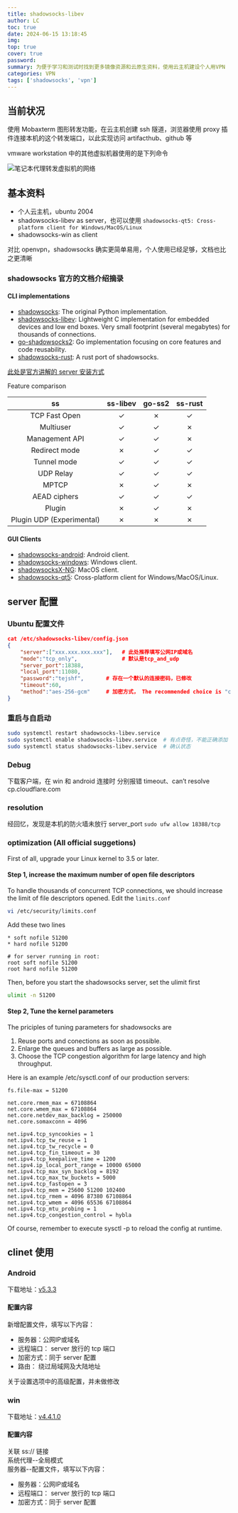 ```yaml
---
title: shadowsocks-libev
author: LC
toc: true
date: 2024-06-15 13:18:45
img:
top: true
cover: true
password:
summary: 为便于学习和测试时找到更多镜像资源和云原生资料，使用云主机建设个人用VPN
categories: VPN
tags: ['shadowsocks', 'vpn']
---
```


## 当前状况

使用 Mobaxterm 图形转发功能，在云主机创建 ssh 隧道，浏览器使用 proxy 插件连接本机的这个转发端口，以此实现访问 artifacthub、github 等

vmware workstation 中的其他虚拟机器使用的是下列命令

![笔记本代理转发虚拟机的网络](https://i3.mjj.rip/2024/06/15/a7a72b5d58cb6f24c77db493e4dc59ae.jpeg)


## 基本资料

- 个人云主机，ubuntu 2004
- shadowsocks-libev as server，也可以使用 `shadowsocks-qt5: Cross-platform client for Windows/MacOS/Linux`
- shadowsocks-win  as client

对比 openvpn，shadowsocks 确实更简单易用，个人使用已经足够，文档也比之更清晰

### shadowsocks 官方的文档介绍摘录

#### CLI implementations
- [shadowsocks](https://github.com/shadowsocks/shadowsocks): The original Python implementation.
- [shadowsocks-libev](https://github.com/shadowsocks/shadowsocks-libev): Lightweight C implementation for embedded devices and low end boxes. Very small footprint (several megabytes) for thousands of connections.
- [go-shadowsocks2](https://github.com/shadowsocks/go-shadowsocks2): Go implementation focusing on core features and code reusability.
- [shadowsocks-rust](https://github.com/shadowsocks/shadowsocks-rust): A rust port of shadowsocks.

[此处是官方讲解的 server 安装方式](https://shadowsocks.org/doc/deploying.html)

Feature comparison

|ss|ss-libev|go-ss2|ss-rust|
|:--:|:--:|:--:|:--:|
|TCP Fast Open|✓|✗|✓|
|Multiuser|✓|✓|✗|✓|
|Management API|✓|✓|✗|✓|
|Redirect mode|✗|✓|✓|✓|
|Tunnel mode|✓|✓|✓|✓|
|UDP Relay|✓|✓|✓|✓|
|MPTCP|✗|✓|✗|✓|
|AEAD ciphers|✓|✓|✓|✓|
|Plugin|✗|✓|✗|✓|
|Plugin UDP (Experimental)|✗|✗|✗|✓|

#### GUI Clients
- [shadowsocks-android](https://github.com/shadowsocks/shadowsocks-android): Android client.
- [shadowsocks-windows](https://github.com/shadowsocks/shadowsocks-csharp): Windows client.
- [shadowsocksX-NG](https://github.com/shadowsocks/ShadowsocksX-NG): MacOS client.
- [shadowsocks-qt5](https://github.com/shadowsocks/shadowsocks-android): Cross-platform client for Windows/MacOS/Linux.

## server 配置

### Ubuntu 配置文件

```json
cat /etc/shadowsocks-libev/config.json
{
    "server":["xxx.xxx.xxx.xxx"],   # 此处推荐填写公网IP或域名
    "mode":"tcp_only",              # 默认是tcp_and_udp
    "server_port":18388,            
    "local_port":11080,
    "password":"tejshf",       # 存在一个默认的连接密码，已修改
    "timeout":60,
    "method":"aes-256-gcm"     # 加密方式， The recommended choice is "chacha20-ietf-poly1305" or "aes-256-gcm"
}
```

### 重启与自启动
```bash
sudo systemctl restart shadowsocks-libev.service
sudo systemctl enable shadowsocks-libev.service  # 有点奇怪，不能正确添加 --now 参数，所以分别执行
sudo systemctl status shadowsocks-libev.service  # 确认状态
```

### Debug

下载客户端，在 win 和 android 连接时 分别报错 timeout、can’t resolve cp.cloudflare.com

### resolution

经回忆，发现是本机的防火墙未放行 server_port  `sudo ufw allow 18388/tcp`

### optimization (All official suggetions)

First of all, upgrade your Linux kernel to 3.5 or later.

#### Step 1, increase the maximum number of open file descriptors
To handle thousands of concurrent TCP connections, we should increase the limit of file descriptors opened.
Edit the `limits.conf`

```bash
vi /etc/security/limits.conf
```

Add these two lines

```
* soft nofile 51200
* hard nofile 51200

# for server running in root:
root soft nofile 51200
root hard nofile 51200
```

Then, before you start the shadowsocks server, set the ulimit first

```bash
ulimit -n 51200
```

#### Step 2, Tune the kernel parameters
The priciples of tuning parameters for shadowsocks are
1. Reuse ports and conections as soon as possible.
2. Enlarge the queues and buffers as large as possible.
3. Choose the TCP congestion algorithm for large latency and high throughput.

Here is an example /etc/sysctl.conf of our production servers:

```
fs.file-max = 51200

net.core.rmem_max = 67108864
net.core.wmem_max = 67108864
net.core.netdev_max_backlog = 250000
net.core.somaxconn = 4096

net.ipv4.tcp_syncookies = 1
net.ipv4.tcp_tw_reuse = 1
net.ipv4.tcp_tw_recycle = 0
net.ipv4.tcp_fin_timeout = 30
net.ipv4.tcp_keepalive_time = 1200
net.ipv4.ip_local_port_range = 10000 65000
net.ipv4.tcp_max_syn_backlog = 8192
net.ipv4.tcp_max_tw_buckets = 5000
net.ipv4.tcp_fastopen = 3
net.ipv4.tcp_mem = 25600 51200 102400
net.ipv4.tcp_rmem = 4096 87380 67108864
net.ipv4.tcp_wmem = 4096 65536 67108864
net.ipv4.tcp_mtu_probing = 1
net.ipv4.tcp_congestion_control = hybla
```
Of course, remember to execute sysctl -p to reload the config at runtime.

## clinet 使用

### Android

下载地址：[v5.3.3](https://github.com/shadowsocks/shadowsocks-android/releases/download/v5.3.3/shadowsocks-universal-5.3.3.apk)

#### 配置内容
新增配置文件，填写以下内容：
- 服务器：公网IP或域名
- 远程端口： server 放行的 tcp 端口
- 加密方式：同于 server 配置
- 路由： 绕过局域网及大陆地址

 关于设置选项中的高级配置，并未做修改

### win

下载地址：[v4.4.1.0](https://github.com/shadowsocks/shadowsocks-windows/releases/download/4.4.1.0/Shadowsocks-4.4.1.0.zip)

#### 配置内容

关联 ss:// 链接 \
系统代理--全局模式 \
服务器--配置文件，填写以下内容：

- 服务器：公网IP或域名
- 远程端口： server 放行的 tcp 端口
- 加密方式：同于 server 配置
